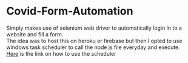 # Covid-Form-Automation

Simply makes use of selenium web driver to automatically login in to a website and fill a form.<BR>
The idea was to host this on heroku or firebase but then I opted to use windows task scheduler to call the node js file everyday and execute.<BR>
[Here](https://joshuatz.com/posts/2020/using-windows-task-scheduler-to-automate-nodejs-scripts/) is the link on how to use the scheduler<BR>
